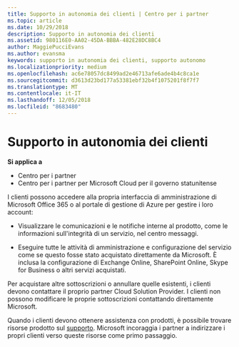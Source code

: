 ```yaml
---
title: Supporto in autonomia dei clienti | Centro per i partner
ms.topic: article
ms.date: 10/29/2018
description: Supporto in autonomia dei clienti
ms.assetid: 980116E0-AA02-45DA-BBBA-482E28DC8BC4
author: MaggiePucciEvans
ms.author: evansma
keywords: supporto in autonomia dei clienti, supporto autonomo
ms.localizationpriority: medium
ms.openlocfilehash: ac6e78057dc8499ad2e46713afe6ade4b4c8ca1e
ms.sourcegitcommit: d3613d23bd177a53381ebf32b4f1075201f8f7f7
ms.translationtype: MT
ms.contentlocale: it-IT
ms.lasthandoff: 12/05/2018
ms.locfileid: "8683480"
---
```

# <a name="customer-self-support"></a>Supporto in autonomia dei clienti

**Si applica a**

-  Centro per i partner
-  Centro per i partner per Microsoft Cloud per il governo statunitense


I clienti possono accedere alla propria interfaccia di amministrazione di Microsoft Office 365 o al portale di gestione di Azure per gestire i loro account:

-   Visualizzare le comunicazioni e le notifiche interne al prodotto, come le informazioni sull'integrità di un servizio, nel centro messaggi.

-   Eseguire tutte le attività di amministrazione e configurazione del servizio come se questo fosse stato acquistato direttamente da Microsoft. È inclusa la configurazione di Exchange Online, SharePoint Online, Skype for Business o altri servizi acquistati.

Per acquistare altre sottoscrizioni o annullare quelle esistenti, i clienti devono contattare il proprio partner Cloud Solution Provider. I clienti non possono modificare le proprie sottoscrizioni contattando direttamente Microsoft.

Quando i clienti devono ottenere assistenza con prodotti, è possibile trovare risorse prodotto sul [supporto](https://partnercenter.microsoft.com/partner/support). Microsoft incoraggia i partner a indirizzare i propri clienti verso queste risorse come primo passaggio.

 

 



